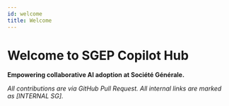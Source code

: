 ```yaml
---
id: welcome
title: Welcome
---
```


# Welcome to SGEP Copilot Hub

**Empowering collaborative AI adoption at Société Générale.**

_All contributions are via GitHub Pull Request. All internal links are marked as [INTERNAL SG]._  
